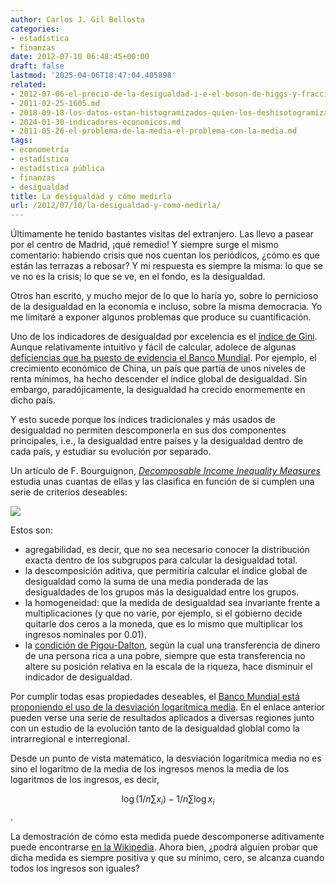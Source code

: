 ```yaml
---
author: Carlos J. Gil Bellosta
categories:
- estadística
- finanzas
date: 2012-07-10 06:48:45+00:00
draft: false
lastmod: '2025-04-06T18:47:04.405898'
related:
- 2012-07-06-el-precio-de-la-desigualdad-i-e-el-boson-de-higgs-y-fracciones.md
- 2011-02-25-1605.md
- 2018-09-18-los-datos-estan-histogramizados-quien-los-deshisotogramizara.md
- 2024-01-30-indicadores-economicos.md
- 2011-05-26-el-problema-de-la-media-el-problema-con-la-media.md
tags:
- econometría
- estadística
- estadística pública
- finanzas
- desigualdad
title: La desigualdad y cómo medirla
url: /2012/07/10/la-desigualdad-y-como-medirla/
---
```


Últimamente he tenido bastantes visitas del extranjero. Las llevo a pasear por el centro de Madrid, ¡qué remedio! Y siempre surge el mismo comentario: habiendo crisis que nos cuentan los periódicos, ¿cómo es que están las terrazas a rebosar? Y mi respuesta es siempre la misma: lo que se ve no es la crisis; lo que se ve, en el fondo, es la desigualdad.

Otros han escrito, y mucho mejor de lo que lo haría yo, sobre lo pernicioso de la desigualdad en la economía e incluso, sobre la misma democracia. Yo me limitaré a exponer algunos problemas que produce su cuantificación.

Uno de los indicadores de desigualdad por excelencia es el [índice de Gini](http://en.wikipedia.org/wiki/Gini_coefficient). Aunque relativamente intuitivo y fácil de calcular, adolece de algunas [deficiencias que ha puesto de evidencia el Banco Mundial](http://blogs.worldbank.org/developmenttalk/monitoring-inequality?cid=EXT_TWBN_D_EXT). Por ejemplo, el crecimiento económico de China, un país que partía de unos niveles de renta mínimos, ha hecho descender el índice global de desigualdad. Sin embargo, paradójicamente, la desigualdad ha crecido enormemente en dicho país.

Y esto sucede porque los índices tradicionales y más usados de desigualdad no permiten descomponerla en sus dos componentes principales, i.e., la desigualdad entre países y la desigualdad dentro de cada país, y estudiar su evolución por separado.

Un artículo de F. Bourguignon, [_Decomposable Income Inequality Measures_](http://www.jstor.org/discover/10.2307/1914138?uid=3737952&uid=2&uid=4&sid=21100907325061) estudia unas cuantas de ellas y las clasifica en función de si cumplen una serie de criterios deseables:

[![](/wp-uploads/2012/07/decomposable_inequality_measures.png#center)
](/wp-uploads/2012/07/decomposable_inequality_measures.png#center)

Estos son:

* agregabilidad, es decir, que no sea necesario conocer la distribución exacta dentro de los subgrupos para calcular la desigualdad total.
* la descomposición aditiva, que permitiría calcular el índice global de desigualdad como la suma de una media ponderada de las desigualdades de los grupos más la desigualdad entre los grupos.
* la homogeneidad: que la medida de desigualdad sea invariante frente a multiplicaciones (y que no varíe, por ejemplo, si el gobierno decide quitarle dos ceros a la moneda, que es lo mismo que multiplicar los ingresos nominales por 0.01).
* la [condición de Pigou-Dalton](http://en.wikipedia.org/wiki/Hugh_Dalton), según la cual una transferencia de dinero de una persona rica a una pobre, siempre que esta transferencia no altere su posición relativa en la escala de la riqueza, hace disminuir el indicador de desigualdad.

Por cumplir todas esas propiedades deseables, el [Banco Mundial está proponiendo el uso de la desviación logarítmica media](http://blogs.worldbank.org/developmenttalk/monitoring-inequality?cid=EXT_TWBN_D_EXT). En el enlace anterior pueden verse una serie de resultados aplicados a diversas regiones junto con un estudio de la evolución tanto de la desigualdad globlal como la intrarregional e interregional.

Desde un punto de vista matemático, la desviación logarítmica media no es sino el logaritmo de la media de los ingresos menos la media de los logaritmos de los ingresos, es decir,

$$ \log(1/n\sum x_i) - 1/n \sum \log x_i$$.

La demostración de cómo esta medida puede descomponerse aditivamente puede encontrarse [en la Wikipedia](http://en.wikipedia.org/wiki/Theil_index). Ahora bien, ¿podrá alguien probar que dicha medida es siempre positiva y que su mínimo, cero, se alcanza cuando todos los ingresos son iguales?